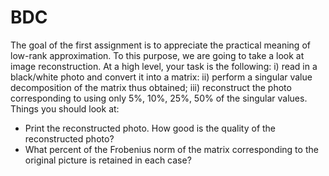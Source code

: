 # BDC
The goal of the first assignment is to appreciate the practical meaning of low-rank approximation. To this purpose, we are going to take a look at image reconstruction.
At a high level, your task is the following: i) read in a black/white photo and convert it into a matrix: ii) perform a singular value decomposition of the matrix thus obtained; iii) reconstruct the photo corresponding to using only 5%, 10%, 25%, 50% of the singular values. Things you should look at:
* Print the reconstructed photo. How good is the quality of the reconstructed photo?
* What percent of the Frobenius norm of the matrix corresponding to the original picture is retained in each case?
